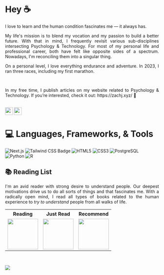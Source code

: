 # Hey ☕️
<div align="justify">
<p>I love to learn and the human condition fascinates me — it always has.</p>
<p>My life's mission is to blend my vocation and my passion to build a better future. With that in mind, I frequently revisit various sub-disciplines intersecting Psychology & Technology. For most of my personal life and professional career, both have felt like opposite sides of a spectrum. Nowadays, I'm reconciling them into a singular thing.</p>
<p>On a personal level, I love everything endurance and adventure. In 2023, I ran three races, including my first marathon.</p>
<br />
<p>In my free time, I publish articles on my website related to Psychology & Technology. If you’re interested, check it out: https://zachj.xyz/ 📝</p>
</div>
<br/>
<a href="https://www.linkedin.com/in/zachjxyz"><img src="https://img.shields.io/badge/linkedin-%230077B5.svg?&style=for-the-badge&logo=linkedin&logoColor=white" height=25></a>
<a href="mailto:hey@zachj.xyz"><img src="https://img.shields.io/badge/Gmail-D14836?style=for-the-badge&logo=gmail&logoColor=white" height=25></a>

# 💻 **Languages, Frameworks, & Tools**

![Next.js](https://img.shields.io/badge/Next.js-black?logo=next.js&logoColor=white) ![Tailwind CSS Badge](https://img.shields.io/badge/Tailwind%20CSS-06B6D4?logo=tailwindcss&logoColor=fff&style=flat) ![HTML5](https://img.shields.io/badge/HTML5-E34F26?logo=html5&logoColor=fff&style=flat) ![CSS3](https://img.shields.io/badge/CSS3-1572B6?logo=css3&logoColor=fff&style=flat) ![PostgreSQL](https://img.shields.io/badge/PostgreSQL-4169E1?logo=postgresql&logoColor=fff&style=flat) ![Python](https://img.shields.io/badge/Python-3776AB?logo=python&logoColor=fff&style=flat) ![R](https://img.shields.io/badge/R-276DC3?logo=r&logoColor=fff&style=flat)

<div>
  <h2>📚 Reading List</h2>
  <p align="justify">I'm an avid reader with strong desire to understand people. Our deepest motivations drive us to do all sorts of things and that fascinates me. With a radically open mind, I read all types of books related to the human experience to <em>try to understand</em> people from all walks of life.</p>
  <table>
    <tr>
      <th><strong>Reading</strong></th>
      <th><strong>Just Read</strong></th>
      <th><strong>Recommend</strong></th>
    </tr>
    <tr>
      <td align="center"><a href="https://www.amazon.com/Outlive-Longevity-Peter-Attia-MD/dp/0593236599" target="_blank"><img src="https://m.media-amazon.com/images/I/71X9FMy66NL._SY522_.jpg" height="100vh"></a></td>
      <td align="center"><a href="https://www.amazon.com/Behave-Biology-Humans-Best-Worst/dp/0143110918?qid=1703534721&sr=8-1" target="_blank"><img src="https://m.media-amazon.com/images/I/81GOdrpB6hL._SY522_.jpg" height="100vh"></a></td>
    <td align="center"><a href="https://www.amazon.com/NEW-Influence-Psychology-Persuasion-New-Expanded/dp/B09VQ3XCZV?qid=1703535154&sr=8-1" target="_blank"><img src="https://m.media-amazon.com/images/I/41EdBtnpsrL._SY445_SX342_.jpg" height="100vh"></a></td>
    </tr>
  </table>
</div>

<br/>

![](https://komarev.com/ghpvc/?username=ZachJxyz)
